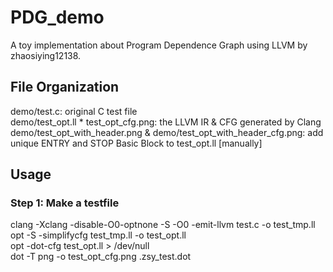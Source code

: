 # PDG_demo
A toy implementation about Program Dependence Graph using LLVM by zhaosiying12138.

## File Organization
demo/test.c: original C test file  
demo/test\_opt.ll * test\_opt\_cfg.png: the LLVM IR & CFG generated by Clang  
demo/test\_opt\_with\_header.png & demo/test\_opt\_with\_header\_cfg.png: add unique ENTRY and STOP Basic Block to test\_opt.ll [manually]

## Usage
### Step 1: Make a testfile
clang -Xclang -disable-O0-optnone -S -O0 -emit-llvm test.c -o test\_tmp.ll  
opt -S -simplifycfg test\_tmp.ll -o test\_opt.ll  
opt -dot-cfg test\_opt.ll > /dev/null  
dot -T png -o test\_opt\_cfg.png .zsy\_test.dot  

